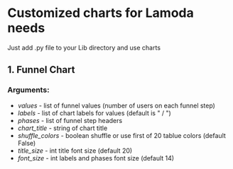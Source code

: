 # Customized charts for Lamoda needs
Just add .py file to your Lib directory and use charts

## 1. Funnel Chart 
### Arguments:
- *values* - list of funnel values (number of users on each funnel step)
- *labels* - list of chart labels for values (default is "<value> / <percent of first value>")
- *phases* - list of funnel step headers
- *chart_title* - string of chart title
- *shuffle_colors* - boolean shuffle or use first of 20 tablue colors (default False)
- *title_size* - int title font size (default 20)
- *font_size* - int labels and phases font size (default 14)